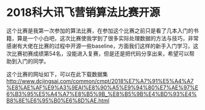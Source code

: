 # 2018科大讯飞营销算法比赛开源
这个比赛是我第一次参加的算法比赛，在参加这个比赛之前只是看了几本入门的书籍，算是一个小白吧，这次比赛使我学到了很多实际处理数据的方法与技巧，非常感谢有大佬在比赛的过程中开源一些baseline，方面我们这样的新手入门学习，这次比赛初赛成绩第54名，没能进入复赛，但是还是把代码分享出来，希望可以帮助到入门的同学。

这个比赛的网址如下，可以在此下载数据集
http://www.dcjingsai.com/common/cmpt/2018%E7%A7%91%E5%A4%A7%E8%AE%AF%E9%A3%9EAI%E8%90%A5%E9%94%80%E7%AE%97%E6%B3%95%E5%A4%A7%E8%B5%9B_%E8%B5%9B%E4%BD%93%E4%B8%8E%E6%95%B0%E6%8D%AE.html

